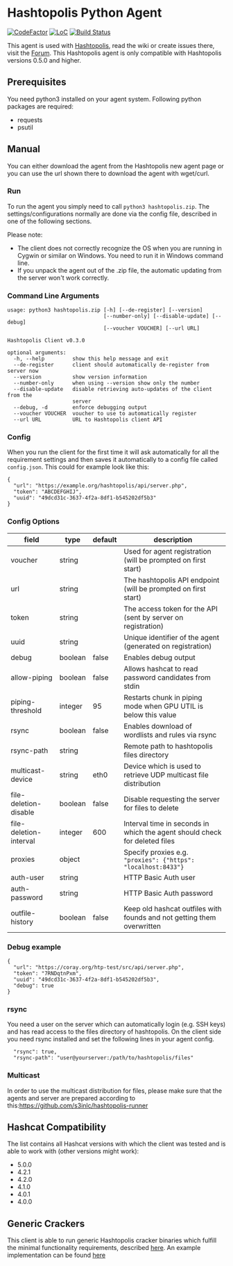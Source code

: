 # Hashtopolis Python Agent

[![CodeFactor](https://www.codefactor.io/repository/github/s3inlc/hashtopolis-agent-python/badge)](https://www.codefactor.io/repository/github/s3inlc/hashtopolis-agent-python)
[![LoC](https://tokei.rs/b1/github/s3inlc/Hashtopolis-Agent-Python?category=code)](https://github.com/s3inlc/Hashtopolis-Agent-Python)
[![Build Status](https://travis-ci.org/s3inlc/hashtopolis-agent-python.svg?branch=master)](https://travis-ci.org/s3inlc/hashtopolis-agent-python)

This agent is used with [Hashtopolis](https://github.com/s3inlc/hashtopolis), read the wiki or create issues there, visit the [Forum](https://hashtopolis.org).
This Hashtopolis agent is only compatible with Hashtopolis versions 0.5.0 and higher.

## Prerequisites

You need python3 installed on your agent system. 
Following python packages are required:

* requests
* psutil

## Manual

You can either download the agent from the Hashtopolis new agent page or you can use the url shown there to download the agent with 
wget/curl.

### Run

To run the agent you simply need to call `python3 hashtopolis.zip`. The settings/configurations normally are done via the config file, described in one of the following sections.

Please note:
- The client does not correctly recognize the OS when you are running in Cygwin or similar on Windows. You need to run it in Windows command line.
- If you unpack the agent out of the .zip file, the automatic updating from the server won't work correctly.

### Command Line Arguments

```
usage: python3 hashtopolis.zip [-h] [--de-register] [--version]
                               [--number-only] [--disable-update] [--debug]
                               [--voucher VOUCHER] [--url URL]

Hashtopolis Client v0.3.0

optional arguments:
  -h, --help         show this help message and exit
  --de-register      client should automatically de-register from server now
  --version          show version information
  --number-only      when using --version show only the number
  --disable-update   disable retrieving auto-updates of the client from the
                     server
  --debug, -d        enforce debugging output
  --voucher VOUCHER  voucher to use to automatically register
  --url URL          URL to Hashtopolis client API
```

### Config

When you run the client for the first time it will ask automatically for all the requirement settings and then saves it automatically to a config file called `config.json`. This could for example look like this:

```
{
  "url": "https://example.org/hashtopolis/api/server.php", 
  "token": "ABCDEFGHIJ", 
  "uuid": "49dcd31c-3637-4f2a-8df1-b545202df5b3"
}
```

### Config Options

| field                 | type    | default | description                                                                |
|-----------------------|---------|---------|----------------------------------------------------------------------------|
| voucher               | string  |         | Used for agent registration (will be prompted on first start)              |
| url                   | string  |         | The hashtopolis API endpoint (will be prompted on first start)             |
| token                 | string  |         | The access token for the API (sent by server on registration)              |
| uuid                  | string  |         | Unique identifier of the agent (generated on registration)                 |
| debug                 | boolean | false   | Enables debug output                                                       |
| allow-piping          | boolean | false   | Allows hashcat to read password candidates from stdin                      |
| piping-threshold      | integer | 95      | Restarts chunk in piping mode when GPU UTIL is below this value            |
| rsync                 | boolean | false   | Enables download of wordlists and rules via rsync                          |
| rsync-path            | string  |         | Remote path to hashtopolis files directory                                 |
| multicast-device      | string  | eth0    | Device which is used to retrieve UDP multicast file distribution           |
| file-deletion-disable | boolean | false   | Disable requesting the server for files to delete                          |
| file-deletion-interval| integer | 600     | Interval time in seconds in which the agent should check for deleted files |
| proxies               | object  |         | Specify proxies e.g. `"proxies": {"https": "localhost:8433"}`              |
| auth-user             | string  |         | HTTP Basic Auth user                                                       |
| auth-password         | string  |         | HTTP Basic Auth password                                                   |
| outfile-history       | boolean | false   | Keep old hashcat outfiles with founds and not getting them overwritten     |

### Debug example

```
{
  "url": "https://coray.org/htp-test/src/api/server.php", 
  "token": "7RNDqtnPxm",
  "uuid": "49dcd31c-3637-4f2a-8df1-b545202df5b3",
  "debug": true
}
```

### rsync

You need a user on the server which can automatically login (e.g. SSH keys) and has read access to the files directory of hashtopolis. On the client side you need rsync installed and set the following lines in your agent config.

```
  "rsync": true,
  "rsync-path": "user@yourserver:/path/to/hashtopolis/files"
```

### Multicast

In order to use the multicast distribution for files, please make sure that the agents and server are prepared according to this:https://github.com/s3inlc/hashtopolis-runner

## Hashcat Compatibility

The list contains all Hashcat versions with which the client was tested and is able to work with (other versions might work):

* 5.0.0
* 4.2.1
* 4.2.0
* 4.1.0
* 4.0.1
* 4.0.0

## Generic Crackers

This client is able to run generic Hashtopolis cracker binaries which fulfill the minimal functionality requirements, described [here](https://github.com/s3inlc/hashtopolis/tree/master/doc/README.md). An example implementation can be found [here](https://github.com/s3inlc/hashtopolis-generic-cracker)

